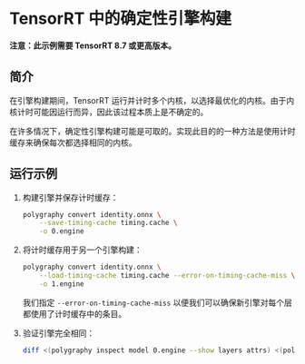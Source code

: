 # TensorRT 中的确定性引擎构建

**注意：此示例需要 TensorRT 8.7 或更高版本。**

## 简介

在引擎构建期间，TensorRT 运行并计时多个内核，以选择最优化的内核。由于内核计时可能因运行而异，因此该过程本质上是不确定的。

在许多情况下，确定性引擎构建可能是可取的。实现此目的的一种方法是使用计时缓存来确保每次都选择相同的内核。

## 运行示例

1.  构建引擎并保存计时缓存：

    ```bash
    polygraphy convert identity.onnx \
        --save-timing-cache timing.cache \
        -o 0.engine
    ```

2.  将计时缓存用于另一个引擎构建：

    ```bash
    polygraphy convert identity.onnx \
        --load-timing-cache timing.cache --error-on-timing-cache-miss \
        -o 1.engine
    ```

    我们指定 `--error-on-timing-cache-miss` 以便我们可以确保新引擎对每个层都使用了计时缓存中的条目。

3.  验证引擎完全相同：

    <!-- Polygraphy Test: Ignore Start -->
    ```bash
    diff <(polygraphy inspect model 0.engine --show layers attrs) <(polygraphy inspect model 1.engine --show layers attrs)
    ```
    <!-- Polygraphy Test: Ignore End -->
